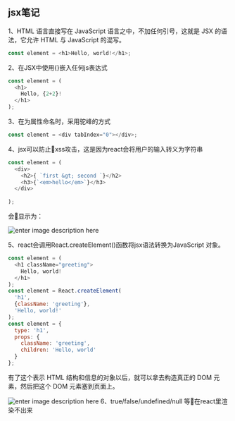 ## jsx笔记
1、HTML 语言直接写在 JavaScript 语言之中，不加任何引号，这就是 JSX 的语法，它允许 HTML 与 JavaScript 的混写。
```javascript
const element = <h1>Hello, world!</h1>;
```
2、在JSX中使用{}嵌入任何js表达式
```javascript
const element = (
  <h1>
    Hello, {2+2}!
  </h1>
);
```
3、在为属性命名时，采用驼峰的方式
```javascript
const element = <div tabIndex="0"></div>;
```
4、jsx可以防止xss攻击，这是因为react会将用户的输入转义为字符串
```javascript
const element = (
  <div>
    <h2>{ `first &gt; second `}</h2>
    <h3>{`<em>hello</em>`}</h3>
  </div>
  
);
```
会显示为：

![enter image description here](http://ww1.sinaimg.cn/large/006IdFQUgy1fm1dtgxk3fj30ey07mmxe.jpg)

5、react会调用React.createElement()函数将jsx语法转换为JavaScript 对象。
```javascript
const element = (
  <h1 className="greeting">
    Hello, world!
  </h1>
);
const element = React.createElement(
  'h1',
  {className: 'greeting'},
  'Hello, world!'
);
const element = {
  type: 'h1',
  props: {
    className: 'greeting',
    children: 'Hello, world'
  }
};
```

有了这个表示 HTML 结构和信息的对象以后，就可以拿去构造真正的 DOM 元素，然后把这个 DOM 元素塞到页面上。

![enter image description here](https://huzidaha.github.io/static/assets/img/posts/44B5EC06-EAEB-4BA2-B3DC-325703E4BA45.png)
6、true/false/undefined/null 等在react里渲染不出来

